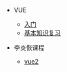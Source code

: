 - VUE
  - [入门](frontend/vue/start.md)
  - [基本知识复习](frontend/vue/md/_sidebar.md)

- 李炎恢课程
  - [vue2](frontend/vue/vue2.md)